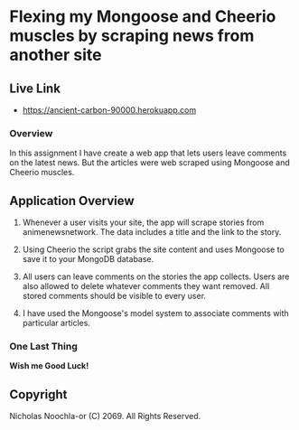 # Flexing my Mongoose and Cheerio muscles by scraping news from another site

## Live Link
 - https://ancient-carbon-90000.herokuapp.com
 
### Overview

In this assignment I have create a web app that lets users leave comments on the latest news. But the articles were web scraped using Mongoose and Cheerio muscles.

## Application Overview

  1. Whenever a user visits your site, the app will scrape stories from animenewsnetwork. The data includes a title and the link to the story.
  2. Using Cheerio the script grabs the site content and uses Mongoose to save it to your MongoDB database. 

  3. All users can leave comments on the stories the app collects. Users are also allowed to delete whatever comments they want removed. All stored comments should be visible to every user.
  4. I have used the Mongoose's model system to associate comments with particular articles. 

### One Last Thing

**Wish me Good Luck!**

## Copyright

Nicholas Noochla-or (C) 2069. All Rights Reserved.
